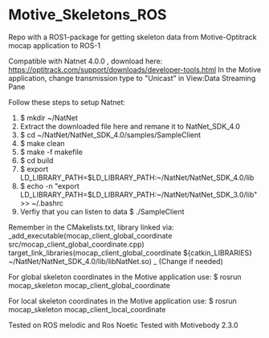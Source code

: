 # Motive_Skeletons_ROS
Repo with a ROS1-package for getting skeleton data from Motive-Optitrack mocap application to ROS-1

Compatible with Natnet 4.0.0 , download here: https://optitrack.com/support/downloads/developer-tools.html
In the Motive application, change transmission type to "Unicast" in View:Data Streaming Pane

Follow these steps to setup Natnet:
1. $ mkdir ~/NatNet
2. Extract the downloaded file here and remane it to NatNet_SDK_4.0
3. $ cd ~/NatNet/NatNet_SDK_4.0/samples/SampleClient
4. $ make clean
5. $ make -f makefile
6. $ cd build
7. $ export LD_LIBRARY_PATH=$LD_LIBRARY_PATH:~/NatNet/NatNet_SDK_4.0/lib
8. $ echo -n "export LD_LIBRARY_PATH=$LD_LIBRARY_PATH:~/NatNet/NatNet_SDK_3.0/lib" >> ~/.bashrc
9. Verfiy that you can listen to data
   $ ./SampleClient

Remember in the CMakelists.txt, library linked via: 
_add_executable(mocap_client_global_coordinate src/mocap_client_global_coordinate.cpp)
target_link_libraries(mocap_client_global_coordinate ${catkin_LIBRARIES} ~/NatNet/NatNet_SDK_4.0/lib/libNatNet.so)
_
(Change if needed)

For global skeleton coordinates in the Motive application use:
$ rosrun mocap_skeleton mocap_client_global_coordinate

For local skeleton coordinates in the Motive application use:
$ rosrun mocap_skeleton mocap_client_local_coordinate



Tested on ROS melodic and Ros Noetic
Tested with Motivebody 2.3.0
